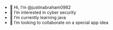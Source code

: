 - 👋 Hi, I’m @justinabraham0982
- 👀 I’m interested in cyber security 
- 🌱 I’m currently learning java 
- 💞️ I’m looking to collaborate on a special app idea

<!---
justinabraham0982/justinabraham0982 is a ✨ special ✨ repository because its `README.md` (this file) appears on your GitHub profile.
You can click the Preview link to take a look at your changes.
--->
